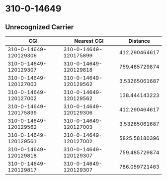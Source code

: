 # 310-0-14649
## Unrecognized Carrier


| CGI | Nearest CGI | Distance |
|-----|-------------|----------|
| 310-0-14649-120129306 | 310-0-14649-120175899 | 412.290464617 |
| 310-0-14649-120129307 | 310-0-14649-120129818 | 759.485729874 |
| 310-0-14649-120127003 | 310-0-14649-120129562 | 3.53265061687 |
| 310-0-14649-120127002 | 310-0-14649-120129562 | 138.444143223 |
| 310-0-14649-120175899 | 310-0-14649-120129306 | 412.290464617 |
| 310-0-14649-120129562 | 310-0-14649-120127003 | 3.53265061687 |
| 310-0-14649-120129561 | 310-0-14649-120127002 | 5825.58180396 |
| 310-0-14649-120129818 | 310-0-14649-120129307 | 759.485729874 |
| 310-0-14649-120129817 | 310-0-14649-120129307 | 786.059721463 |
